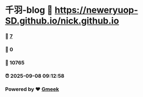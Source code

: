 # 千羽-blog :link: https://neweryuop-SD.github.io/nick.github.io 
### :page_facing_up: [7](https://neweryuop-SD.github.io/nick.github.io/tag.html) 
### :speech_balloon: 0 
### :hibiscus: 10765 
### :alarm_clock: 2025-09-08 09:12:58 
### Powered by :heart: [Gmeek](https://github.com/Meekdai/Gmeek)
